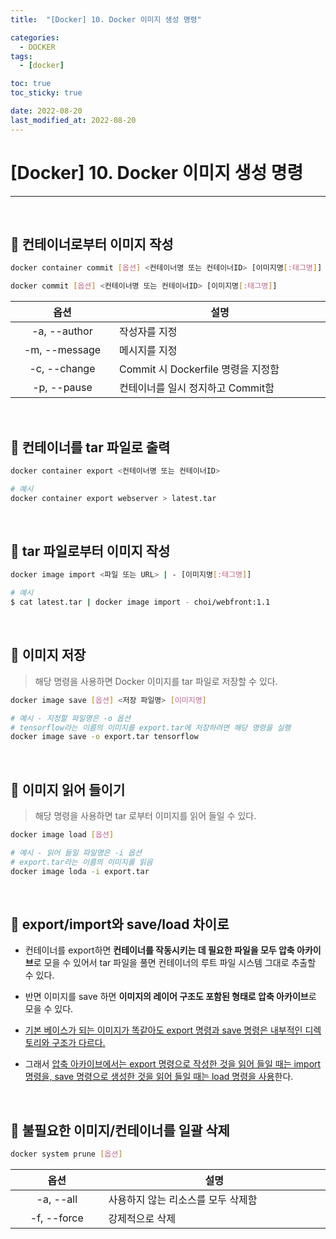 ```yaml
---
title:  "[Docker] 10. Docker 이미지 생성 명령" 

categories:
  - DOCKER
tags:
  - [docker]

toc: true
toc_sticky: true

date: 2022-08-20
last_modified_at: 2022-08-20
---
```

# [Docker] 10. Docker 이미지 생성 명령
---

<style>
table {
    font-size: 12pt;
}
table th:first-of-type {
    width: 5%;
}
table th:nth-of-type(2) {
    width: 15%;
}
table th:nth-of-type(3) {
    width: 50%;
}
table th:nth-of-type(4) {
    width: 30%;
}
</style>

<br>

## 📜 컨테이너로부터 이미지 작성

```bash
docker container commit [옵션] <컨테이너명 또는 컨테이너ID> [이미지명[:태그명]]

docker commit [옵션] <컨테이너명 또는 컨테이너ID> [이미지명[:태그명]]
```

|옵션|설명|
|:---:|---|
|-a, --author|작성자를 지정|
|-m, --message|메시지를 지정|
|-c, --change|Commit 시 Dockerfile 명령을 지정함|
|-p, --pause|컨테이너를 일시 정지하고 Commit함|

<br>

## 📜 컨테이너를 tar 파일로 출력

```bash
docker container export <컨테이너명 또는 컨테이너ID>

# 예시
docker container export webserver > latest.tar
```

<br>

## 📜 tar 파일로부터 이미지 작성

```bash
docker image import <파일 또는 URL> | - [이미지명[:태그명]]

# 예시
$ cat latest.tar | docker image import - choi/webfront:1.1
```

<br>

## 📜 이미지 저장

> 해당 명령을 사용하면 Docker 이미지를 tar 파일로 저장할 수 있다.

```bash
docker image save [옵션] <저장 파일명> [이미지명]

# 예시 - 지정할 파일명은 -o 옵션
# tensorflow라는 이름의 이미지를 export.tar에 저장하려면 해당 명령을 실행
docker image save -o export.tar tensorflow
```

<br>

## 📜 이미지 읽어 들이기

> 해당 명령을 사용하면 tar 로부터 이미지를 읽어 들일 수 있다.

```bash
docker image load [옵션]

# 예시 - 읽어 들일 파일명은 -i 옵션
# export.tar라는 이름의 이미지를 읽음
docker image loda -i export.tar 
```

<br>

## 🔔 export/import와 save/load 차이로

- 컨테이너를 export하면 **컨테이너를 작동시키는 데 필요한 파일을 모두 압축 아카이브**로 모을 수 있어서 tar 파일을 풀면 컨테이너의 루트 파일 시스템 그대로 추출할 수 있다.

- 반면 이미지를 save 하면 **이미지의 레이어 구조도 포함된  형태로 압축 아카이브**로 모을 수 있다.

- <u>기본 베이스가 되는 이미지가 똑같아도 export 명령과 save 명령은 내부적인 디렉토리와 구조가 다르다.</u>

- 그래서 <u>압축 아카이브에서는 export 명령으로 작성한 것을 읽어 들일 때는 import 명령을, save 명령으로 생성한 것을 읽어 들일 때는 load 명령을 사용</u>한다.

<br>

## 📜 불필요한 이미지/컨테이너를 일괄 삭제

```bash
docker system prune [옵션]
```

|옵션|설명|
|:---:|---|
|-a, --all|사용하지 않는 리소스를 모두 삭제함|
|-f, --force|강제적으로 삭제|

<br>